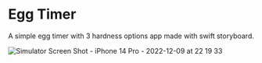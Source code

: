 # Egg Timer

A simple egg timer with 3 hardness options app made with swift storyboard.

![Simulator Screen Shot - iPhone 14 Pro - 2022-12-09 at 22 19 33](https://user-images.githubusercontent.com/60455369/206821615-a9d41ba9-a81b-41c2-a708-f21daa540ec1.png)
